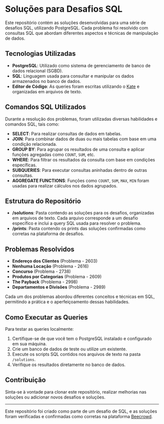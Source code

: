 # Soluções para Desafios SQL

Este repositório contém as soluções desenvolvidas para uma série de desafios SQL, utilizando PostgreSQL. Cada problema foi resolvido com consultas SQL que abordam diferentes aspectos e técnicas de manipulação de dados.

## Tecnologias Utilizadas

- **PostgreSQL**: Utilizado como sistema de gerenciamento de banco de dados relacional (SGBD).
- **SQL**: Linguagem usada para consultar e manipular os dados armazenados no banco de dados.
- **Editor de Código**: As queries foram escritas utilizando o [Kate](https://kate-editor.org/) e organizadas em arquivos de texto.

## Comandos SQL Utilizados

Durante a resolução dos problemas, foram utilizadas diversas habilidades e comandos SQL, tais como:

- **SELECT**: Para realizar consultas de dados em tabelas.
- **JOIN**: Para combinar dados de duas ou mais tabelas com base em uma condição relacionada.
- **GROUP BY**: Para agrupar os resultados de uma consulta e aplicar funções agregadas como `COUNT`, `SUM`, etc.
- **WHERE**: Para filtrar os resultados da consulta com base em condições específicas.
- **SUBQUERIES**: Para executar consultas aninhadas dentro de outras consultas.
- **AGGREGATE FUNCTIONS**: Funções como `COUNT`, `SUM`, `MAX`, `MIN` foram usadas para realizar cálculos nos dados agrupados.

## Estrutura do Repositório

- **/solutions**: Pasta contendo as soluções para os desafios, organizadas em arquivos de texto. Cada arquivo corresponde a um desafio específico e inclui a query SQL usada para resolver o problema.
- **/prints**: Pasta contendo os prints das soluções confirmadas como corretas na plataforma de desafios.

## Problemas Resolvidos

- **Endereço dos Clientes** (Problema - 2603)
- **Nenhuma Locação** (Problema - 2616)
- **Concurso** (Problema - 2738)
- **Produtos por Categorias** (Problema - 2609)
- **The Payback** (Problema - 2998)
- **Departamentos e Divisões** (Problema - 2989)

Cada um dos problemas abordou diferentes conceitos e técnicas em SQL, permitindo a prática e o aperfeiçoamento dessas habilidades.

## Como Executar as Queries

Para testar as queries localmente:

1. Certifique-se de que você tem o PostgreSQL instalado e configurado em sua máquina.
2. Crie um banco de dados de teste ou utilize um existente.
3. Execute os scripts SQL contidos nos arquivos de texto na pasta `/solutions`.
4. Verifique os resultados diretamente no banco de dados.

## Contribuição

Sinta-se à vontade para clonar este repositório, realizar melhorias nas soluções ou adicionar novos desafios e soluções.

---

Este repositório foi criado como parte de um desafio de SQL, e as soluções foram verificadas e confirmadas como corretas na plataforma [Beecrowd](https://judge.beecrowd.com/en/).

